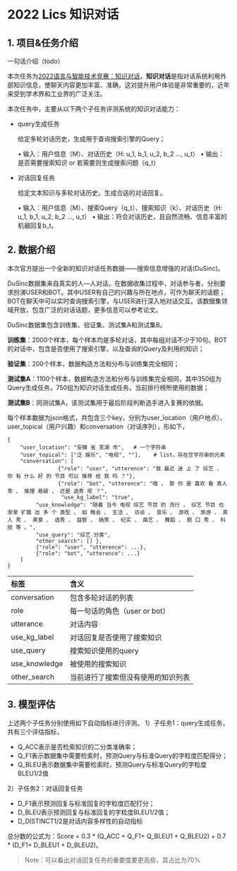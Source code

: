# 2022 Lics 知识对话

## 1. 项目&任务介绍

一句话介绍（todo）

本次任务为[2022语言与智能技术竞赛：知识对话](https://aistudio.baidu.com/aistudio/competition/detail/158/0/task-definition)，**知识对话**是指对话系统利用外部知识信息，使聊天内容更加丰富、准确，这对提升用户体验是非常重要的，近年来受到学术界和工业界的广泛关注。

本次任务中，主要从以下两个子任务评测系统的知识对话能力：

- query生成任务

  给定多轮对话历史，生成用于查询搜索引擎的Query；

  • 输入：用户信息（M）、对话历史（H: u_1, b_1, u_2, b_2 …, u_t）
  • 输出：是否需要搜索知识 or 若需要则生成搜索问题（q_t）

- 对话回复任务

  给定文本知识与多轮对话历史，生成合适的对话回复。

  • 输入：用户信息（M）、搜索Query（q_t）、搜索知识（k）、对话历史（H: u_1, b_1, u_2, b_2 …, u_t）
  • 输出：符合对话历史，且自然流畅、信息丰富的机器回复b_t。

## 2. 数据介绍

本次官方提出一个全新的知识对话任务数据——搜索信息增强的对话(DuSinc)。

DuSinc数据集来自真实的人—人对话。在数据收集过程中，对话参与者，分别要求扮演USER和BOT。其中USER有自己的兴趣与所在地点，可作为聊天的话题；BOT在聊天中可以实时查询搜索引擎，与USER进行深入地对话交互。该数据集领域开放，包含广泛的对话话题，更多信息可以参考论文。

DuSinc数据集包含训练集、验证集、测试集A和测试集B。

**训练集**：2000个样本，每个样本均是多轮对话，其中每组对话不少于10句。BOT的对话中，包含是否使用了搜索引擎，以及查询的Query及利用的知识；

**验证集**：200个样本，数据构造方法和分布与训练集完全相同；

**测试集A**：1100个样本，数据构造方法和分布与训练集完全相同，其中350组为Query生成任务，750组为知识对话生成任务，当前排行榜所使用的数据；

**测试集B**：同测试集A，该测试集用于最后阶段判断选手进入复赛的依据。

每个样本数据为json格式，共包含三个key，分别为user_location（用户地点）、user_topical（用户兴趣）和conversation（对话序列），形如下，

```
{
	"user_location": "安徽 省 芜湖 市",   # 一个字符串
	"user_topical": ["泛 娱乐", "电视", ""],    # list，存在空字符串的元素 
	"conversation": [
				{"role": "user", "utterence": "我 最近 迷 上 了 综艺 ， 你 有 什么 好 的 节目 可以 推荐 给 我 吗 ？"},
				{"role": "bot", "utterence": "哦 ， 那 你 是 喜欢 看 真人 秀 、 推理 悬疑 ， 还是 选秀 呢 ？", 
				 "use_kg_label": "true",
         "use_knowledge": "随着 当今 电视 综艺 节目 的 流行 ， 综艺 节目 也 渐渐 扩展 出 多 个 类型 ， 如 晚会 、 生活 、 访谈 、 音乐 、 游戏 、 旅游 、 真人 秀 、 美食 、 选秀 、 益智 、 搞笑 、 纪实 、 曲艺 、 舞蹈 、 脱 口 秀 、 科技 等 。",
         "use_query": "综艺 分类",
         "other_search": [] },
         {"role": "user", "utterence": ...},
         {"role": "bot", "utterence": ...}
	]
}
```

| 标签          | 含义                               |
| :------------ | :--------------------------------- |
| conversation  | 包含多轮对话的列表                 |
| role          | 每一句话的角色（user or bot）      |
| utterance     | 对话内容                           |
| use_kg_label  | 对话回复是否使用了搜索知识         |
| use_query     | 搜索知识使用的query                |
| use_knowledge | 被使用的搜索知识                   |
| other_search  | 当前进行了搜索但没有使用的知识列表 |

## 3. 模型评估

上述两个子任务分别使用如下自动指标进行评测。
1）子任务1：query生成任务，共有三个评估指标，

- Q_ACC表示是否检索知识的二分类准确率；
- Q_F1表示数据集中需要检索时，预测Query与标准Query的字粒度匹配得分；
- Q_BLEU表示数据集中需要检索时，预测Query与标准Query的字粒度BLEU1/2值

2）子任务2：对话回复任务

- D_F1表示预测回复与标准回复的字粒度匹配打分；
- D_BLEU表示预测回复与标准回复的字粒度BLEU1/2值；
- D_DISTINCT1/2是对话内容多样性的自动指标

总分数的公式为：Score = 0.3 * (Q_ACC + Q_F1+ Q_BLEU1 + Q_BLEU2) + 0.7 * (D_F1+ D_BLEU1 + D_BLEU2)。

> Note：可以看出对话回复任务的重要度要更高些，其占比为70%


